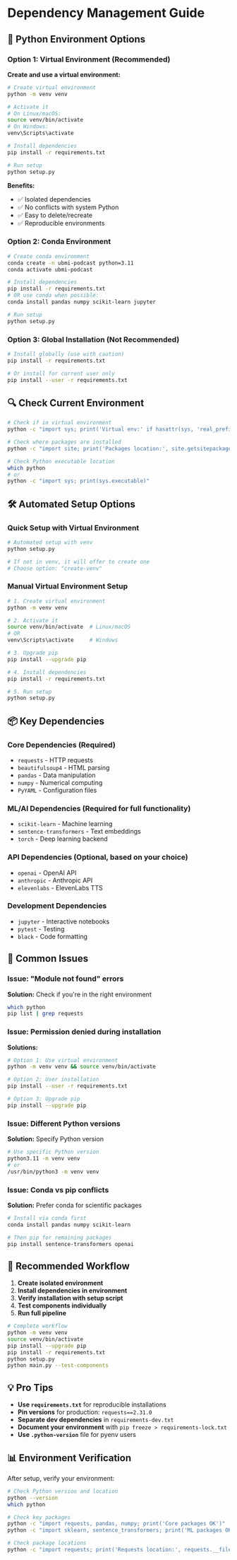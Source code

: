# Dependency Management Guide

## 🐍 Python Environment Options

### Option 1: Virtual Environment (Recommended)

**Create and use a virtual environment:**

```bash
# Create virtual environment
python -m venv venv

# Activate it
# On Linux/macOS:
source venv/bin/activate
# On Windows:
venv\Scripts\activate

# Install dependencies
pip install -r requirements.txt

# Run setup
python setup.py
```

**Benefits:**
- ✅ Isolated dependencies
- ✅ No conflicts with system Python
- ✅ Easy to delete/recreate
- ✅ Reproducible environments

### Option 2: Conda Environment

```bash
# Create conda environment
conda create -n ubmi-podcast python=3.11
conda activate ubmi-podcast

# Install dependencies
pip install -r requirements.txt
# OR use conda when possible:
conda install pandas numpy scikit-learn jupyter

# Run setup
python setup.py
```

### Option 3: Global Installation (Not Recommended)

```bash
# Install globally (use with caution)
pip install -r requirements.txt

# Or install for current user only
pip install --user -r requirements.txt
```

## 🔍 Check Current Environment

```bash
# Check if in virtual environment
python -c "import sys; print('Virtual env:' if hasattr(sys, 'real_prefix') or (hasattr(sys, 'base_prefix') and sys.base_prefix != sys.prefix) else 'Global Python')"

# Check where packages are installed
python -c "import site; print('Packages location:', site.getsitepackages())"

# Check Python executable location
which python
# or
python -c "import sys; print(sys.executable)"
```

## 🛠️ Automated Setup Options

### Quick Setup with Virtual Environment

```bash
# Automated setup with venv
python setup.py

# If not in venv, it will offer to create one
# Choose option: "create-venv"
```

### Manual Virtual Environment Setup

```bash
# 1. Create virtual environment
python -m venv venv

# 2. Activate it
source venv/bin/activate  # Linux/macOS
# OR
venv\Scripts\activate     # Windows

# 3. Upgrade pip
pip install --upgrade pip

# 4. Install dependencies
pip install -r requirements.txt

# 5. Run setup
python setup.py
```

## 📦 Key Dependencies

### Core Dependencies (Required)
- `requests` - HTTP requests
- `beautifulsoup4` - HTML parsing
- `pandas` - Data manipulation
- `numpy` - Numerical computing
- `PyYAML` - Configuration files

### ML/AI Dependencies (Required for full functionality)
- `scikit-learn` - Machine learning
- `sentence-transformers` - Text embeddings
- `torch` - Deep learning backend

### API Dependencies (Optional, based on your choice)
- `openai` - OpenAI API
- `anthropic` - Anthropic API
- `elevenlabs` - ElevenLabs TTS

### Development Dependencies
- `jupyter` - Interactive notebooks
- `pytest` - Testing
- `black` - Code formatting

## 🚨 Common Issues

### Issue: "Module not found" errors
**Solution:** Check if you're in the right environment
```bash
which python
pip list | grep requests
```

### Issue: Permission denied during installation
**Solutions:**
```bash
# Option 1: Use virtual environment
python -m venv venv && source venv/bin/activate

# Option 2: User installation
pip install --user -r requirements.txt

# Option 3: Upgrade pip
pip install --upgrade pip
```

### Issue: Different Python versions
**Solution:** Specify Python version
```bash
# Use specific Python version
python3.11 -m venv venv
# or
/usr/bin/python3 -m venv venv
```

### Issue: Conda vs pip conflicts
**Solution:** Prefer conda for scientific packages
```bash
# Install via conda first
conda install pandas numpy scikit-learn

# Then pip for remaining packages
pip install sentence-transformers openai
```

## 🎯 Recommended Workflow

1. **Create isolated environment**
2. **Install dependencies in environment**
3. **Verify installation with setup script**
4. **Test components individually**
5. **Run full pipeline**

```bash
# Complete workflow
python -m venv venv
source venv/bin/activate
pip install --upgrade pip
pip install -r requirements.txt
python setup.py
python main.py --test-components
```

## 💡 Pro Tips

- **Use `requirements.txt`** for reproducible installations
- **Pin versions** for production: `requests==2.31.0`
- **Separate dev dependencies** in `requirements-dev.txt`
- **Document your environment** with `pip freeze > requirements-lock.txt`
- **Use `.python-version`** file for pyenv users

## 📊 Environment Verification

After setup, verify your environment:

```bash
# Check Python version and location
python --version
which python

# Check key packages
python -c "import requests, pandas, numpy; print('Core packages OK')"
python -c "import sklearn, sentence_transformers; print('ML packages OK')"

# Check package locations
python -c "import requests; print('Requests location:', requests.__file__)"
```
